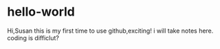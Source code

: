 # hello-world

Hi,Susan
this is my first time to use github,exciting!
i will take notes here.
coding is difficlut?
